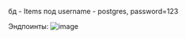 бд - Items
под username - postgres, password=123

Эндпоинты:
![image](https://github.com/user-attachments/assets/5aa0bd6e-4bbc-421d-bad6-9bad6e2657bc)
